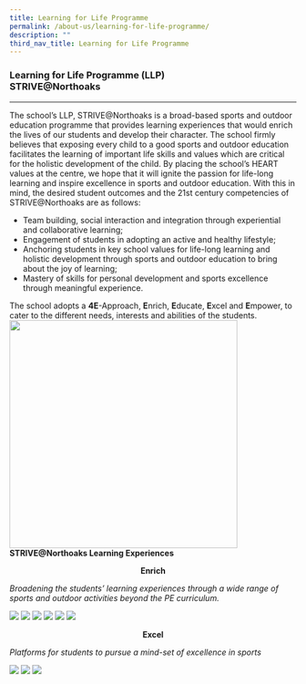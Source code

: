 ```yaml
---
title: Learning for Life Programme
permalink: /about-us/learning-for-life-programme/
description: ""
third_nav_title: Learning for Life Programme
---
```

### Learning for Life Programme (LLP)<br>STRIVE@Northoaks
---------------------------------------------------

The school’s LLP, STRIVE@Northoaks&nbsp;is a broad-based sports and outdoor education programme that provides learning experiences that would enrich the lives of our students and develop their character. The school firmly believes that exposing every child to a good sports and outdoor education facilitates the learning of important life skills and values which are critical for the holistic development of the child. By placing the school’s HEART values at the centre, we hope that it will ignite the passion for life-long learning and inspire excellence in sports and outdoor education.&nbsp;With this in mind, the desired student outcomes and the 21st&nbsp;century competencies&nbsp;of STRIVE@Northoaks&nbsp;are as follows:

*   Team building, social interaction and integration through experiential and collaborative learning;
*   Engagement of students in adopting an active and healthy lifestyle;
*   Anchoring students in key school values for life-long learning and holistic development through sports and outdoor education to bring about the joy of learning;
*   Mastery of skills for personal development and sports excellence through meaningful experience.

The school adopts a&nbsp;**4E**\-Approach,&nbsp;**E**nrich,&nbsp;**E**ducate,&nbsp;**E**xcel and&nbsp;**E**mpower, to cater to the different needs, interests and abilities of the students.
<br>
<img src="/images/lp1.jpg" style="width:400px">
**STRIVE@Northoaks Learning Experiences**

<p style="text-align: center"><strong>Enrich</strong></p>


_Broadening the students’ learning experiences through a wide range of sports and outdoor activities beyond the PE curriculum._

![](/images/lp2.png)
![](/images/lp3.png)
![](/images/lp4.png)
![](/images/lp5.png)
![](/images/lp6.png)
![](/images/lp7.png)
<br>
<p style="text-align: center"><strong>Excel</strong></p>

_Platforms for students to pursue a mind-set of excellence in sports_

![](/images/lp8.png)
![](/images/lp9.png)
![](/images/lp10.png)